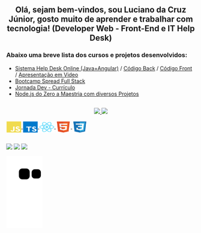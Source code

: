 <h2 align="center"> Olá, sejam bem-vindos, sou Luciano da Cruz Júnior, gosto muito de aprender e trabalhar com tecnologia! (Developer Web - Front-End e IT Help Desk) </h2>

### Abaixo uma breve lista dos cursos e projetos desenvolvidos: 

* [Sistema Help Desk Online (Java+Angular)](https://helpdesk-angular-java-front.vercel.app/login) / [Código Back](https://github.com/luciano-da-cruz-jr/Helpdesk-Angular-Java) / [Código Front](https://github.com/luciano-da-cruz-jr/Helpdesk-Angular-Java-Front) / <a href="https://youtu.be/Cyf3bQRb8bo" target="_blank">Apresentação em Video<a/>
* [Bootcamp Spread Full Stack](https://github.com/luciano-da-cruz-jr/luciano-da-cruz-jr/blob/main/Spread-Full-Stack-Menu.md)
* [Jornada Dev - Currículo](https://github.com/luciano-da-cruz-jr/Jornada-Dev-Curriculo)
* [Node.js do Zero a Maestria com diversos Projetos](https://#)



##


<div align="center">
  <a href="https://github.com/luciano-da-cruz-jr">
  <img height="180em" src="https://github-readme-stats.vercel.app/api?username=luciano-da-cruz-jr&show_icons=true&theme=dracula&include_all_commits=true&count_private=true"/>
  <img height="180em" src="https://github-readme-stats.vercel.app/api/top-langs/?username=luciano-da-cruz-jr&layout=compact&langs_count=7&theme=dracula"/>
</div>
<div style="display: inline_block"><br>
  <img align="center" alt="Lcj-Js" height="30" width="40" src="https://raw.githubusercontent.com/devicons/devicon/master/icons/javascript/javascript-plain.svg">
  <img align="center" alt="Lcj-Ts" height="30" width="40" src="https://raw.githubusercontent.com/devicons/devicon/master/icons/typescript/typescript-plain.svg">
  <img align="center" alt="Lcj-React" height="30" width="40" src="https://raw.githubusercontent.com/devicons/devicon/master/icons/react/react-original.svg">
  <img align="center" alt="Lcj-HTML" height="30" width="40" src="https://raw.githubusercontent.com/devicons/devicon/master/icons/html5/html5-original.svg">
  <img align="center" alt="Lcj-CSS" height="30" width="40" src="https://raw.githubusercontent.com/devicons/devicon/master/icons/css3/css3-original.svg">
</div>
  
  ##
 
<div> 
  <a href="https://www.instagram.com/lucianocruzjunior2021/" target="_blank"><img src="https://img.shields.io/badge/-Instagram-%23E4405F?style=for-the-badge&logo=instagram&logoColor=white" target="_blank"></a> 
  <a href = "mailto:lucianocruzjunior@gmail.com"><img src="https://img.shields.io/badge/-Gmail-%23333?style=for-the-badge&logo=gmail&logoColor=white" target="_blank"></a>
  <a href="https://www.linkedin.com/in/lucianodacruzjunior-tecnicodesuportejr-desenvolvedorfrontend" target="_blank"><img src="https://img.shields.io/badge/-LinkedIn-%230077B5?style=for-the-badge&logo=linkedin&logoColor=white" target="_blank"></a> 
 
  ![Snake animation](https://github.com/rafaballerini/rafaballerini/blob/output/github-contribution-grid-snake.svg)
</div>
